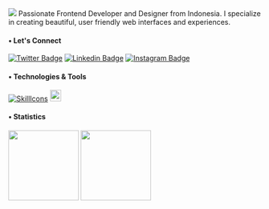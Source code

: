 <img src="https://readme-typing-svg.herokuapp.com/?font=Roboto&&weight=700&color=DB1B21&size=35&width=500&height=70&duration=2500&lines=Hello!+👋;+I'm+Ihwan;" />
Passionate Frontend Developer and Designer from Indonesia. I specialize in creating beautiful, user friendly web interfaces and experiences.

<h4 align="left">• Let's Connect</h4>

[![Twitter Badge](https://img.shields.io/badge/-ihwanarfa-525252?style=flat&labelColor=black&logo=X&logoColor=white&link=https://www.twitter.com/ihwanarfa)](https://twitter.com/ihwanarfa) 
[![Linkedin Badge](https://img.shields.io/badge/-ihwanarfa-0e76a8?style=flat&labelColor=black&logo=linkedin&logoColor=white)](https://www.linkedin.com/in/ihwanarfa/) 
[![Instagram Badge](https://img.shields.io/badge/-ihwanarfa-DB1B21?style=flat&labelColor=black&logo=instagram&logoColor=white)](https://www.instagram.com/ihwanarfa/) 

<h4 align="left">• Technologies & Tools</h4>

[![SkillIcons](https://skillicons.dev/icons?i=figma,html,css,tailwind,js,react,nextjs,redux,git,postman,nodejs,vscode)](https://skillicons.dev)
<img src="https://user-images.githubusercontent.com/74038190/212284100-561aa473-3905-4a80-b561-0d28506553ee.gif" height="22.3"/>

<h4 align="left">• Statistics</h4>
<div align="left">
    <a href="#"><img height=140 src="https://github-readme-stats.vercel.app/api?username=ihwan4rfa&show_icons=true&theme=swift&rank_icon=github&hide_border=true"/></a>
    <a href="#"><img height=140 src="https://github-readme-stats.vercel.app/api/top-langs/?username=ihwan4rfa&layout=compact&theme=swift&count_private=true&hide_border=true"/></a>
</div>
